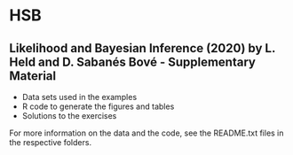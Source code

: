 # HSB
## Likelihood and Bayesian Inference (2020) by L. Held and D. Sabanés Bové - Supplementary Material

* Data sets used in the examples
* R code to generate the figures and tables
* Solutions to the exercises

For more information on the data and the code, see the README.txt files in the
respective folders.

